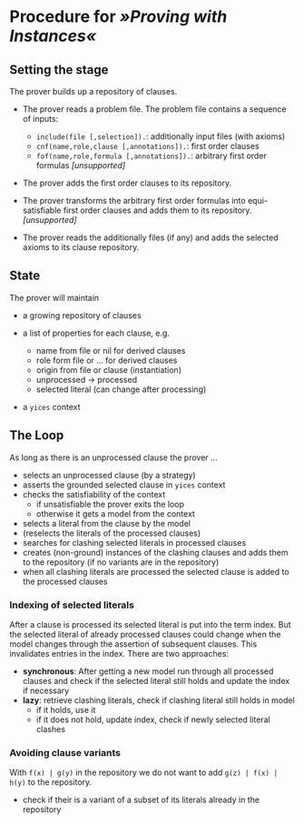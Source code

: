 Procedure for *»Proving with Instances«*
===

Setting the stage
--

The prover builds up a repository of clauses.

- The prover reads a problem file.
  The problem file contains a sequence of inputs:

  - `include(file [,selection]).`: additionally input files (with axioms)
  - `cnf(name,role,clause [,annotations]).`: first order clauses
  - `fof(name,role,formula [,annotations]).`: arbitrary first order formulas *[unsupported]*

- The prover adds the first order clauses to its repository.

- The prover transforms the arbitrary first order formulas into  equi-satisfiable first order clauses and adds them to its repository. *[unsupported]*

- The prover reads the additionally files (if any) and adds the selected axioms to its clause repository.

State
--

The prover will maintain

- a growing repository of clauses
- a list of properties for each clause, e.g.

  - name from file or nil for derived clauses
  - role form file or ... for derived clauses
  - origin from file or clause (instantiation)
  - unprocessed -> processed
  - selected literal (can change after processing)
- a `yices` context

The Loop
--

As long as there is an unprocessed clause the prover ...
- selects an unprocessed clause (by a strategy)
- asserts the grounded selected clause in `yices` context
- checks the satisfiability of the context
  - if unsatisfiable the prover exits the loop
  - otherwise it gets a model from the context
- selects a literal from the clause by the model
- (reselects the literals of the processed clauses)
- searches for clashing selected literals in processed clauses
- creates (non-ground) instances of the clashing clauses and adds
  them to the repository (if no variants are in the repository)
- when all clashing literals are processed the selected clause is
  added to the processed clauses

### Indexing of selected literals

After a clause is processed its selected literal is put into the term index.
But the selected literal of already processed clauses could change
when the model changes through the assertion of subsequent clauses. 
This invalidates entries in the index.
There are two approaches:
- **synchronous**: After getting a new model run through all processed clauses and check if the selected literal still holds and update the index if necessary
- **lazy**: retrieve clashing literals, check if clashing literal still holds in model
  - if it holds, use it
  - if it does not hold, update index, check if newly selected
    literal clashes

### Avoiding clause variants

With `f(x) | g(y)` in the repository we do not want to add `g(z) | f(x) | h(y)` to the repository.
- check if their is a variant of a subset of its literals already in the repository
